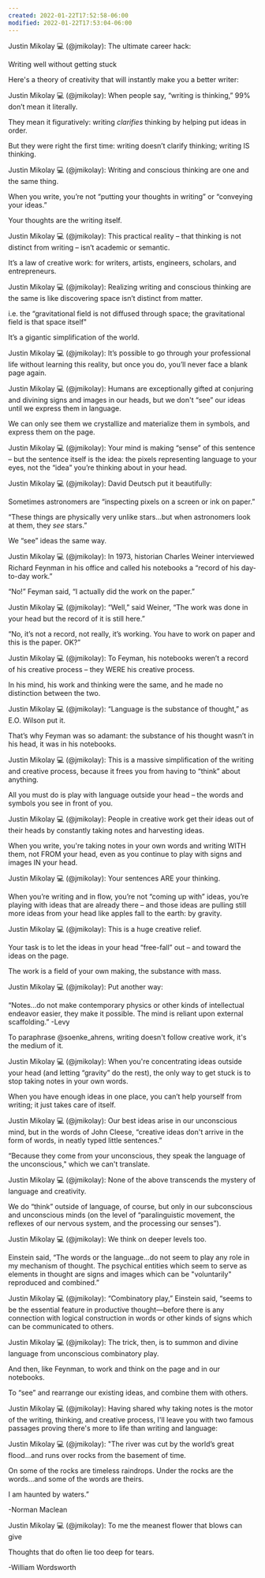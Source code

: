 ```yaml
---
created: 2022-01-22T17:52:58-06:00
modified: 2022-01-22T17:53:04-06:00
---
```


Justin Mikolay 💻 (@jmikolay): The ultimate career hack:

Writing well without getting stuck

Here's a theory of creativity that will instantly make you a better writer:

Justin Mikolay 💻 (@jmikolay): When people say, “writing is thinking,” 99% don’t mean it literally. 

They mean it figuratively:  writing *clarifies* thinking by helping put ideas in order.  

But they were right the first time:  writing doesn’t clarify thinking; writing IS thinking.

Justin Mikolay 💻 (@jmikolay): Writing and conscious thinking are one and the same thing.

When you write, you’re not “putting your thoughts in writing” or “conveying your ideas.” 

Your thoughts are the writing itself.

Justin Mikolay 💻 (@jmikolay): This practical reality – that thinking is not distinct from writing – isn’t academic or semantic. 

It’s a law of creative work:  for writers, artists, engineers, scholars, and entrepreneurs.

Justin Mikolay 💻 (@jmikolay): Realizing writing and conscious thinking are the same is like discovering space isn’t distinct from matter.

i.e. the “gravitational field is not diffused through space; the gravitational field is that space itself"

It’s a gigantic simplification of the world.

Justin Mikolay 💻 (@jmikolay): It’s possible to go through your professional life without learning this reality, but once you do, you’ll never face a blank page again.

Justin Mikolay 💻 (@jmikolay): Humans are exceptionally gifted at conjuring and divining signs and images in our heads, but we don't “see” our ideas until we express them in language. 

We can only see them we crystallize and materialize them in symbols, and express them on the page.

Justin Mikolay 💻 (@jmikolay): Your mind is making “sense” of this sentence – but the sentence itself is the idea:  the pixels representing language to your eyes, not the “idea” you’re thinking about in your head.

Justin Mikolay 💻 (@jmikolay): David Deutsch put it beautifully: 

Sometimes astronomers are “inspecting pixels on a screen or ink on paper.”

“These things are physically very unlike stars…but when astronomers look at them, they *see* stars.”

We “see” ideas the same way.

Justin Mikolay 💻 (@jmikolay): In 1973, historian Charles Weiner interviewed Richard Feynman in his office and called his notebooks a “record of his day-to-day work.” 

“No!” Feyman said, “I actually did the work on the paper.”

Justin Mikolay 💻 (@jmikolay): “Well,” said Weiner, “The work was done in your head but the record of it is still here.”

“No, it’s not a record, not really, it’s working. You have to work on paper and this is the paper. OK?”

Justin Mikolay 💻 (@jmikolay): To Feyman, his notebooks weren’t a record of his creative process – they WERE his creative process. 

In his mind, his work and thinking were the same, and he made no distinction between the two.

Justin Mikolay 💻 (@jmikolay): “Language is the substance of thought,” as E.O. Wilson put it.

That’s why Feyman was so adamant:  the substance of his thought wasn’t in his head, it was in his notebooks.

Justin Mikolay 💻 (@jmikolay): This is a massive simplification of the writing and creative process, because it frees you from having to “think” about anything. 

All you must do is play with language outside your head – the words and symbols you see in front of you.

Justin Mikolay 💻 (@jmikolay): People in creative work get their ideas out of their heads by constantly taking notes and harvesting ideas. 

When you write, you're taking notes in your own words and writing WITH them, not FROM your head, even as you continue to play with signs and images IN your head.

Justin Mikolay 💻 (@jmikolay): Your sentences ARE your thinking. 

When you’re writing and in flow, you’re not “coming up with” ideas, you’re playing with ideas that are already there – and those ideas are pulling still more ideas from your head like apples fall to the earth:  by gravity.

Justin Mikolay 💻 (@jmikolay): This is a huge creative relief. 

Your task is to let the ideas in your head “free-fall” out – and toward the ideas on the page. 

The work is a field of your own making, the substance with mass.

Justin Mikolay 💻 (@jmikolay): Put another way: 

“Notes...do not make contemporary physics or other kinds of intellectual endeavor easier, they make it possible. The mind is reliant upon external scaffolding.” -Levy

To paraphrase @soenke_ahrens, writing doesn't follow creative work, it's the medium of it.

Justin Mikolay 💻 (@jmikolay): When you're concentrating ideas outside your head (and letting “gravity”  do the rest), the only way to get stuck is to stop taking notes in your own words. 

When you have enough ideas in one place, you can’t help yourself from writing; it just takes care of itself.

Justin Mikolay 💻 (@jmikolay): Our best ideas arise in our unconscious mind, but in the words of John Cleese, “creative ideas don't arrive in the form of words, in neatly typed little sentences.”

“Because they come from your unconscious, they speak the language of the unconscious," which we can't translate.

Justin Mikolay 💻 (@jmikolay): None of the above transcends the mystery of language and creativity. 

We do “think” outside of language, of course, but only in our subconscious and unconscious minds (on the level of “paralinguistic movement, the reflexes of our nervous system, and the processing our senses”).

Justin Mikolay 💻 (@jmikolay): We think on deeper levels too. 

Einstein said, “The words or the language...do not seem to play any role in my mechanism of thought. The psychical entities which seem to serve as elements in thought are signs and images which can be "voluntarily" reproduced and combined.”

Justin Mikolay 💻 (@jmikolay): “Combinatory play,” Einstein said, “seems to be the essential feature in productive thought—before there is any connection with logical construction in words or other kinds of signs which can be communicated to others.

Justin Mikolay 💻 (@jmikolay): The trick, then, is to summon and divine language from unconscious combinatory play.

And then, like Feynman, to work and think on the page and in our notebooks. 

To “see” and rearrange our existing ideas, and combine them with others.

Justin Mikolay 💻 (@jmikolay): Having shared why taking notes is the motor of the writing, thinking, and creative process, I'll leave you with two famous passages proving there's more to life than writing and language:

Justin Mikolay 💻 (@jmikolay): "The river was cut by the world’s great flood...and runs over rocks from the basement of time. 

On some of the rocks are timeless raindrops. Under the rocks are the words...and some of the words are theirs. 

I am haunted by waters.” 

-Norman Maclean

Justin Mikolay 💻 (@jmikolay): To me the meanest flower that blows can give

Thoughts that do often lie too deep for tears.

-William Wordsworth
